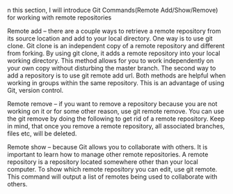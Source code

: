 n this section, I will introduce Git Commands(Remote Add/Show/Remove) for working with remote repositories


Remote add – there are a couple ways to retrieve a remote repository from its source location and add to your local directory. One way is to use git clone. Git clone is an independent copy of a remote repository and different from forking. By using git clone, it adds a remote repository into your local working directory. This method allows for you to work independently on your own copy without disturbing the master branch. The second way to add a repository is to use git remote add <shortname> url. Both methods are helpful when working in groups within the same repository. This is an advantage of using Git, version control.

Remote remove – if you want to remove a repository because you are not working on it or for some other reason, use git remote remove. You can use the git remove by doing the following to get rid of a remote repository. Keep in mind, that once you remove a remote repository, all associated branches, files etc, will be deleted.

Remote show – because Git allows you to collaborate with others. It is important to learn how to manage other remote repositories. A remote repository is a repository located somewhere other than your local computer. To show which remote repository you can edit, use git remote. This command will output a list of remotes being used to collaborate with others.

